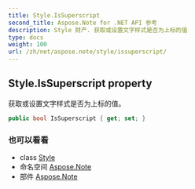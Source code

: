 ```yaml
---
title: Style.IsSuperscript
second_title: Aspose.Note for .NET API 参考
description: Style 财产. 获取或设置文字样式是否为上标的值
type: docs
weight: 100
url: /zh/net/aspose.note/style/issuperscript/
---
```

## Style.IsSuperscript property

获取或设置文字样式是否为上标的值。

```csharp
public bool IsSuperscript { get; set; }
```

### 也可以看看

* class [Style](../)
* 命名空间 [Aspose.Note](../../style/)
* 部件 [Aspose.Note](../../../)


